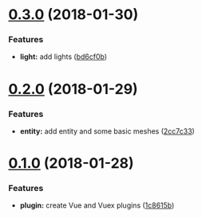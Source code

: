 <a name="0.3.0"></a>
# [0.3.0](https://github.com/Beg-in/3d/compare/0.2.0...0.3.0) (2018-01-30)


### Features

* **light:** add lights ([bd6cf0b](https://github.com/Beg-in/3d/commit/bd6cf0b))



<a name="0.2.0"></a>
# [0.2.0](https://github.com/Beg-in/3d/compare/0.1.0...0.2.0) (2018-01-29)


### Features

* **entity:** add entity and some basic meshes ([2cc7c33](https://github.com/Beg-in/3d/commit/2cc7c33))



<a name="0.1.0"></a>
# [0.1.0](https://github.com/Beg-in/3d/compare/1c8615b...0.1.0) (2018-01-28)


### Features

* **plugin:** create Vue and Vuex plugins ([1c8615b](https://github.com/Beg-in/3d/commit/1c8615b))



